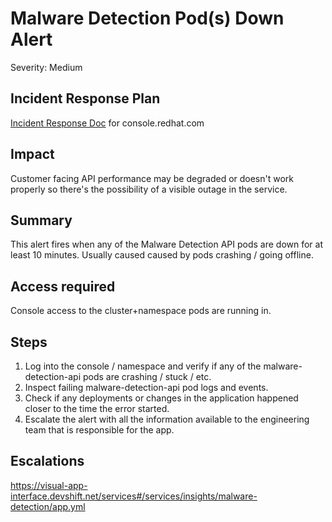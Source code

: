 # Malware Detection Pod(s) Down Alert
Severity: Medium

## Incident Response Plan
 [Incident Response Doc](https://docs.google.com/document/d/1AyEQnL4B11w7zXwum8Boty2IipMIxoFw1ri1UZB6xJE) for console.redhat.com

## Impact
Customer facing API performance may be degraded or doesn't work properly so there's the possibility of a visible outage in the service.

## Summary
This alert fires when any of the Malware Detection API pods are down for at least 10 minutes.  Usually caused caused by pods crashing / going offline.

## Access required
Console access to the cluster+namespace pods are running in.

## Steps
1. Log into the console / namespace and verify if any of the malware-detection-api pods are crashing / stuck / etc.
2. Inspect failing malware-detection-api pod logs and events.
3. Check if any deployments or changes in the application happened closer to the time the error started.
4. Escalate the alert with all the information available to the engineering team that is responsible for the app.

## Escalations
https://visual-app-interface.devshift.net/services#/services/insights/malware-detection/app.yml
